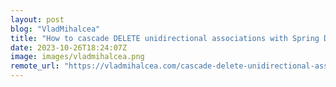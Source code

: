 ```yaml
---
layout: post
blog: "VladMihalcea"
title: "How to cascade DELETE unidirectional associations with Spring Data JPA"
date: 2023-10-26T18:24:07Z
image: images/vladmihalcea.png
remote_url: "https://vladmihalcea.com/cascade-delete-unidirectional-associations-spring/"
---
```


